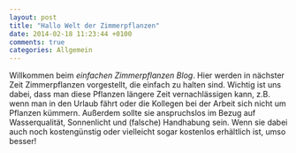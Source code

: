 ```yaml
---
layout: post
title: "Hallo Welt der Zimmerpflanzen"
date: 2014-02-18 11:23:44 +0100
comments: true
categories: Allgemein
---
```

Willkommen beim *einfachen Zimmerpflanzen Blog*.
Hier werden in nächster Zeit Zimmerpflanzen vorgestellt, die einfach zu halten sind. Wichtig ist uns dabei, dass man diese Pflanzen längere Zeit vernachlässigen kann, z.B. wenn man in den Urlaub fährt oder die Kollegen bei der Arbeit sich nicht um Pflanzen kümmern. Außerdem sollte sie anspruchslos im Bezug auf Wasserqualität, Sonnenlicht und (falsche) Handhabung sein. Wenn sie dabei auch noch kostengünstig oder vielleicht sogar kostenlos erhältlich ist, umso besser!
